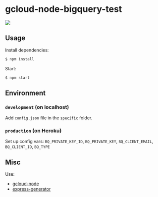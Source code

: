 # gcloud-node-bigquery-test

![](https://raw.githubusercontent.com/ryota-/gcloud-node-bigquery-test/master/capture.png)

## Usage

Install dependencies:

```bash
$ npm install
```

Start:

```bash
$ npm start
```

## Environment

### `development` (on localhost)

Add `config.json` file in the `specific` folder.

### `production` (on Heroku)

Set up config vars:
`BQ_PRIVATE_KEY_ID`, `BQ_PRIVATE_KEY`, `BQ_CLIENT_EMAIL`, `BQ_CLIENT_ID`, `BQ_TYPE`

## Misc

Use:

- [gcloud-node](https://github.com/GoogleCloudPlatform/gcloud-node)
- [express-generator](https://github.com/expressjs/generator)
